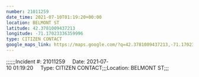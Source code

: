 ```yaml
---
number: 21011259
date_time: 2021-07-10T01:19:20+00:00
location: BELMONT ST
latitude: 42.3781009437213
longitude: -71.17023336359996
type: CITIZEN CONTACT
google_maps_link: https://maps.google.com/?q=42.3781009437213,-71.17023336359996
---
```


;;;;;;Incident #: 21011259     Date: 2021‐07‐10 01:19:20     Type: CITIZEN CONTACT;;;Location: BELMONT ST;;;
